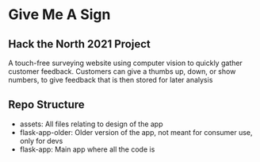 # Give Me A Sign

## Hack the North 2021 Project

A touch-free surveying website using computer vision to quickly gather customer feedback. Customers can give a thumbs up, down, or show numbers, to give feedback that is then stored for later analysis

## Repo Structure

- assets: All files relating to design of the app
- flask-app-older: Older version of the app, not meant for consumer use, only for devs
- flask-app: Main app where all the code is
